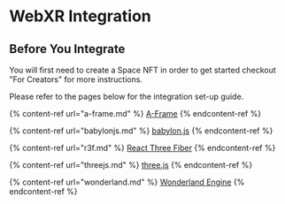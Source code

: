 # WebXR Integration

## Before You Integrate

You will first need to create a Space NFT in order to get started checkout "For Creators" for more instructions.

Please refer to the pages below for the integration set-up guide.

{% content-ref url="a-frame.md" %}
[A-Frame](a-frame.md)
{% endcontent-ref %}

{% content-ref url="babylonjs.md" %}
[babylon.js](babylonjs.md)
{% endcontent-ref %}

{% content-ref url="r3f.md" %}
[React Three Fiber](r3f.md)
{% endcontent-ref %}

{% content-ref url="threejs.md" %}
[three.js](threejs.md)
{% endcontent-ref %}

{% content-ref url="wonderland.md" %}
[Wonderland Engine](wonderland.md)
{% endcontent-ref %}